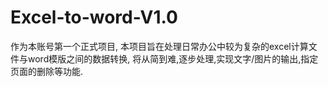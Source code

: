 # Excel-to-word-V1.0
作为本账号第一个正式项目, 本项目旨在处理日常办公中较为复杂的excel计算文件与word模版之间的数据转换, 将从简到难,逐步处理,实现文字/图片的输出,指定页面的删除等功能.
